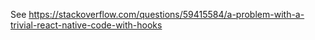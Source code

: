 See https://stackoverflow.com/questions/59415584/a-problem-with-a-trivial-react-native-code-with-hooks
